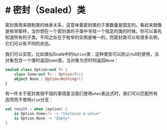 # # 密封（Sealed）类

密封类用来限制类的继承关系，这意味着密封类的子类数量是固定的。看起来就像是枚举那样，当你想在一个密封类的子类中寻找一个指定的类的时候，你可以事先知道所有的子类。不同之处在于枚举的实例是唯一的，而密封类可以有很多实例，它们可以有不同的状态。

我们可以实现，比如类似Scala中的`Option`类：这种类型可以防止null的使用，当对象包含一个值时返回`Some`类，当对象为空时则返回`None`：

```kotlin
sealed class Option<out T> {
    class Some<out T> : Option<T>()
    object None : Option<Nothing>()
}
```

有一件关于密封类很不错的事情是当我们使用`when`表达式时，我们可以匹配所有选项而不使用`else`分支：

```kotlin
val result = when (option) {
    is Option.Some<*> -> "Contains a value"
    is Option.None -> "Empty"
}
```


